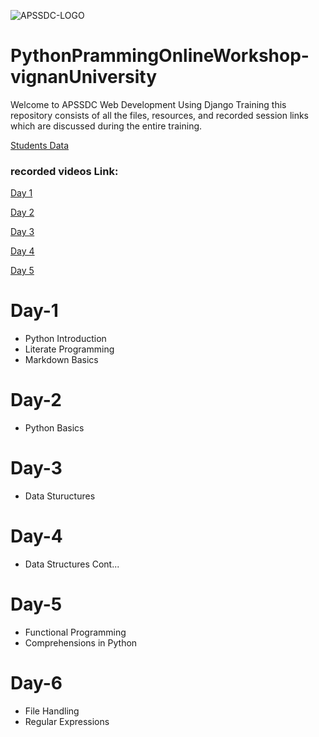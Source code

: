 ![APSSDC-LOGO](https://drive.google.com/uc?export=download&id=15AKQ6_-BixW4K6mL6RPphF5EKXqYF2zj)

# PythonPrammingOnlineWorkshop-vignanUniversity

Welcome to APSSDC Web Development Using Django Training this repository consists of all the files, resources, and recorded session links which are discussed during the entire training.

[Students Data](https://docs.google.com/spreadsheets/d/1gPzs3rJWOEjHzCdOJj8kRR7OGGpKZ0p-EEajhiPGZXI/edit?usp=sharing)

### recorded videos Link:

[Day 1](https://transcripts.gotomeeting.com/#/s/6f97ba45968f78583940e7d647c9b2dff43154ef1f330d27c01d5f8ef4866e14)

[Day 2](https://transcripts.gotomeeting.com/#/s/8227e178dd85b93e8566cba36b6548b5ada1a55a4ced077f7f413d09f36c6e33)

[Day 3](https://transcripts.gotomeeting.com/#/s/a5ae3d9dab343a4f4b9fa85210966743de9109da85d10972d7456871204c79c6)

[Day 4](https://transcripts.gotomeeting.com/#/s/1b483d1fa8fa1eaab47bed9ed346811da7fe278a74797cf212e679c3c24dacae)

[Day 5](https://transcripts.gotomeeting.com/#/s/f8cfefef21708764a6eaa700bd6d8107ec0afc7603ccb83294c499fe1f3f46c9)



# Day-1
- Python Introduction
- Literate Programming
- Markdown Basics

# Day-2
- Python Basics

# Day-3
- Data Stuructures

# Day-4
- Data Structures Cont...

# Day-5
- Functional Programming
- Comprehensions in Python

# Day-6
- File Handling
- Regular Expressions
